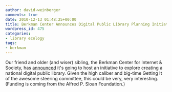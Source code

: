 ```yaml
---
author: david-weinberger
comments: true
date: 2010-12-13 01:48:25+00:00
title: Berkman Center Announces Digital Public Library Planning Initiative
wordpress_id: 475
categories:
- library ecology
tags:
- berkman
---
```


Our friend and older (and wiser) sibling, the Berkman Center for Internet & Society, has [announced](http://cyber.law.harvard.edu/newsroom/digital_public_library) it's going to host an initiative to explore creating a national digital public library. Given the high caliber and big-time Getting It of  the awesome steering committee, this could be very, very interesting. (Funding is coming from the Alfred P. Sloan Foundation.)
